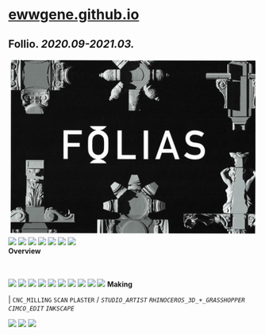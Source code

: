 
# [ewwgene.github.io](https://ewwgene.github.io/)
## Follio. _2020.09-2021.03._
![Follio](/100.jpg)<a href="https://ewwgene.github.io/Follio/111.jpg"><img src="https://ewwgene.github.io/Follio/111.jpg" height="66"></a> <a href="https://ewwgene.github.io/Follio/112.jpg"><img src="https://ewwgene.github.io/Follio/112.jpg" height="66"></a> <a href="https://ewwgene.github.io/Follio/113.jpg"><img src="https://ewwgene.github.io/Follio/113.jpg" height="66"></a> <a href="https://ewwgene.github.io/Follio/114.jpg"><img src="https://ewwgene.github.io/Follio/114.jpg" height="66"></a> <a href="https://ewwgene.github.io/Follio/115.jpg"><img src="https://ewwgene.github.io/Follio/115.jpg" height="66"></a> <a href="https://ewwgene.github.io/Follio/116.jpg"><img src="https://ewwgene.github.io/Follio/116.jpg" height="66"></a> <a href="https://ewwgene.github.io/Follio/117.jpg"><img src="https://ewwgene.github.io/Follio/117.jpg" height="66"></a> 
<br>
**Overview**

<br><br>
<a href="https://ewwgene.github.io/Follio/Making/101h100.jpg"><img src="https://ewwgene.github.io/Follio/Making/101h100.jpg" height="100"></a> <a href="https://ewwgene.github.io/Follio/Making/103h100.jpg"><img src="https://ewwgene.github.io/Follio/Making/103h100.jpg" height="100"></a> <a href="https://ewwgene.github.io/Follio/Making/105h100.jpg"><img src="https://ewwgene.github.io/Follio/Making/105h100.jpg" height="100"></a> <a href="https://ewwgene.github.io/Follio/Making/201.jpg"><img src="https://ewwgene.github.io/Follio/Making/201.jpg" height="66"></a> <a href="https://ewwgene.github.io/Follio/Making/401.jpg"><img src="https://ewwgene.github.io/Follio/Making/401.jpg" height="66"></a> <a href="https://ewwgene.github.io/Follio/Making/501.jpg"><img src="https://ewwgene.github.io/Follio/Making/501.jpg" height="66"></a> <a href="https://ewwgene.github.io/Follio/Making/600h100.jpg"><img src="https://ewwgene.github.io/Follio/Making/600h100.jpg" height="100"></a> <a href="https://ewwgene.github.io/Follio/Making/601.jpg"><img src="https://ewwgene.github.io/Follio/Making/601.jpg" height="66"></a> <a href="https://ewwgene.github.io/Follio/Making/602.jpg"><img src="https://ewwgene.github.io/Follio/Making/602.jpg" height="66"></a> <a href="https://ewwgene.github.io/Follio/Making/701h100.jpg"><img src="https://ewwgene.github.io/Follio/Making/701h100.jpg" height="100"></a> 
**Making**

|
`CNC_MILLING` `SCAN` `PLASTER` 
/
_`STUDIO_ARTIST`_ _`RHINOCEROS_3D_+_GRASSHOPPER`_ _`CIMCO_EDIT`_ _`INKSCAPE`_ 
<br>

<a href="https://ewwgene.github.io/Follio/300.jpg"><img src="https://ewwgene.github.io/Follio/300.jpg" height="66"></a> <a href="https://ewwgene.github.io/Follio/301.jpg"><img src="https://ewwgene.github.io/Follio/301.jpg" height="66"></a> <a href="https://ewwgene.github.io/Follio/303.jpg"><img src="https://ewwgene.github.io/Follio/303.jpg" height="66"></a> 
<br>


